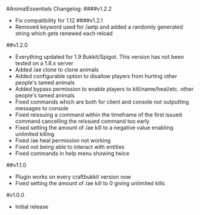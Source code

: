 #AnimalEssentials Changelog:
####v1.2.2
- Fix compatibility for 1.12
####v1.2.1
- Removed keyword used for /aetp and added a randomly generated string which gets renewed each reload

##v1.2.0
- Everything updated for 1.9 Bukkit/Spigot. This version has not been tested on a 1.8.x server
- Added /ae clone to clone animals
- Added configurable option to disallow players from hurting other people's tamed animals
- Added bypass permission to enable players to kill/name/heal/etc. other people's tamed animals
- Fixed commands which are both for client and console not outputting messages to console
- Fixed reissuing a command within the timeframe of the first issued command cancelling the reissued command too early
- Fixed setting the amount of /ae kill to a negative value enabling unlimited killing
- Fixed /ae heal permission not working
- Fixed not being able to interact with entities
- Fixed commands in help menu showing twice

##v1.1.0
- Plugin works on every craftbukkit version now
- Fixed setting the amount of /ae kill to 0 giving unlimited kills

#v1.0.0
- Initial release
